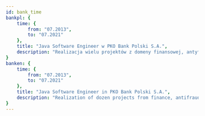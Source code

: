 ```yaml
---
id: bank_time
bankpl: {
    time: {
        from: "07.2013",
        to: "07.2021"
    },
    title: "Java Software Engineer w PKO Bank Polski S.A.",
    description: "Realizacja wielu projektów z domeny finansowej, antyfraudowej, ryzyka. Wykorzystwanie technologii JVM - Java, Groovy w implementacjach systemów obsługi klientów instytucjonalnych i indywidualnych. Opracowywanie nowych procesów usprawniających, monitorujących współpracę klienta z bankiem."          
}
banken: {
    time: {
        from: "07.2013",
        to: "07.2021"
    },
    title: "Java Software Engineer in PKO Bank Polski S.A.",
    description: "Realization of dozen projects from finance, antifraud and risk domain. Leveraging JVM technologies (Groovy, Java) to implement systems for institutional and individual clients service. Designing new and improving existing one processes and monits of cooperation between the client and the bank."
}
---
```

